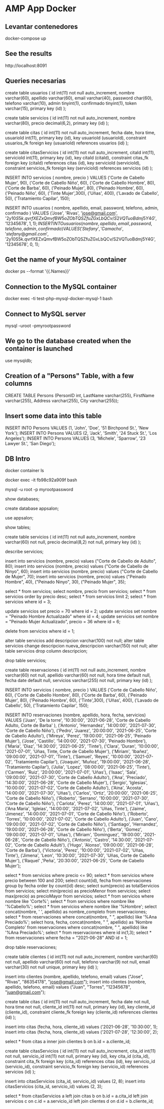 # AMP App Docker

## Levantar contenedores
docker-compose up

## See the results
http://localhost:8091







## Queries necesarias

create table usuarios (
	id int(11) not null auto_increment,
    nombre varchar(60),
    apellido varchar(60),
    email varchar(40),
    password char(60),
    telefono varchar(10),
    admin tinyint(1),
    confirmado tinyint(1),
    token varchar(15),
    primary key (id)
    );

create table servicios (
	id int(11) not null auto_increment,
    nombre varchar(80),
    precio decimal(6,2),
    primary key (id)
    );

create table citas (
	id int(11) not null auto_increment,
    fecha date,
    hora time,
    usuarioId int(11),
    primary key (id),
    key usuarioId (usuarioId),
    constraint usuarios_fk foreign key (usuarioId) references usuarios (id)
    );

create table citasServicios (
	id int(11) not null auto_increment,
    citaId int(11),
    servicioId int(11),
    primary key (id),
    key citaId (citaId),
    constraint citas_fk foreign key (citaId) references citas (id),
    key servicioId (servicioId),
    constraint servicios_fk foreign key (servicioId) references servicios (id)
    );

INSERT INTO servicios ( nombre, precio ) VALUES
    ('Corte de Cabello Mujer', 90),
    ('Corte de Cabello Niño', 60),
    ('Corte de Cabello Hombre', 80),
    ('Corte de Barba', 60),
    ('Peinado Mujer', 80),
    ('Peinado Hombre', 60),
    ('Peinado Niño', 60),
    ('Tinte Mujer',300),
    ('Uñas', 400),
    ('Lavado de Cabello', 50),
    ('Tratamiento Capilar', 150);

INSERT INTO usuarios ( nombre, apellido, email, password, telefono, admin, confirmado ) VALUES
    ('Jose', 'Rivas', 'jose@gmail.com', '$2y$10$S5k.qvrfXEZxQmvfBW5oZObTQSZfuZGxLbQCv/S2VQTuoBdmj5Y4G', '12345678', 1, 1);
INSERT INTO usuarios ( nombre, apellido, email, password, telefono, admin, confirmado ) VALUES
    ('Stefany', 'Camacho', 'stefany@gmail.com', '$2y$10$S5k.qvrfXEZxQmvfBW5oZObTQSZfuZGxLbQCv/S2VQTuoBdmj5Y4G', '12345678', 0, 1);








## Get the name of your MySQL container
docker ps --format '{{.Names}}'

## Connection to the MySQL container
docker exec -ti test-php-mysql-docker-mysql-1 bash

## Connect to MySQL server
mysql -uroot -pmyrootpassword

## We go to the database created when the container is launched
use mysqldb;

## Creation of a "Persons" Table, with a few columns
CREATE TABLE Persons (PersonID int, LastName varchar(255), FirstName varchar(255), Address varchar(255), City varchar(255));

## Insert some data into this table
INSERT INTO Persons VALUES (1, 'John', 'Doe', '51 Birchpond St.', 'New York');
INSERT INTO Persons VALUES (2, 'Jack', 'Smith', '24 Stuck St.', 'Los Angeles');
INSERT INTO Persons VALUES (3, 'Michele', 'Sparrow', '23 Lawyer St.', 'San Diego');





## DB Intro

docker container ls

docker exec -it fb98c92a909f bash

mysql -u root -p myrootpassword

show databases;

create database appsalon;

use appsalon;

show tables;

create table servicios (
	id int(11) not null auto_increment,
    nombre varchar(60) not null,
    precio decimal(8,2) not null,
    primary key (id)
    );

describe servicios;

insert into servicios (nombre, precio) values ("Corte de Cabello de Adulto", 80);
insert into servicios (nombre, precio) values ("Corte de Cabello de Ninyo", 60);
insert into servicios (nombre, precio) values ("Corte de Cabello de Mujer", 70);
insert into servicios (nombre, precio) values
    ("Peinado Hombre", 40),
    ("Peinado Ninyo", 30),
    ("Peinado Mujer", 35);

select * from servicios;
select nombre, precio from servicios;
select * from servicios order by precio desc;
select * from servicios limit 2;
select * from servicios where id = 3;

update servicios set precio = 70 where id = 2;
update servicios set nombre = "Peinado Hombre Actualizado" where id = 4;
update servicios set nombre = "Peinado Mujer Actualizado", precio = 36 where id = 6;

delete from servicios where id = 1;

alter table servicios add descripcion varchar(100) not null;
alter table servicios change descripcion nueva_descripcion varchar(150) not null;
alter table servicios drop column descripcion;

drop table servicios;

create table reservaciones (
    id int(11) not null auto_increment,
    nombre varchar(60) not null,
    apellido varchar(60) not null,
    hora time default null,
    fecha date default null,
    servicios varchar(255) not null,
    primary key (id)
    );

INSERT INTO servicios ( nombre, precio ) VALUES
    ('Corte de Cabello Niño', 60),
    ('Corte de Cabello Hombre', 80),
    ('Corte de Barba', 60),
    ('Peinado Mujer', 80),
    ('Peinado Hombre', 60),
    ('Tinte',300),
    ('Uñas', 400),
    ('Lavado de Cabello', 50),
    ('Tratamiento Capilar', 150);

INSERT INTO reservaciones (nombre, apellido, hora, fecha, servicios) VALUES
    ('Juan', 'De la torre', '10:30:00', '2021-06-28', 'Corte de Cabello Adulto, Corte de Barba' ),
    ('Antonio', 'Hernandez', '14:00:00', '2021-07-30', 'Corte de Cabello Niño'),
    ('Pedro', 'Juarez', '20:00:00', '2021-06-25', 'Corte de Cabello Adulto'),
    ('Mireya', 'Perez', '19:00:00', '2021-06-25', 'Peinado Mujer'),
    ('Jose', 'Castillo', '14:00:00', '2021-07-30', 'Peinado Hombre'),
    ('Maria', 'Diaz', '14:30:00', '2021-06-25', 'Tinte'),
    ('Clara', 'Duran', '10:00:00', '2021-07-01', 'Uñas, Tinte, Corte de Cabello Mujer'),
    ('Miriam', 'Ibañez', '09:00:00', '2021-07-01', 'Tinte'),
    ('Samuel', 'Reyes', '10:00:00', '2021-07-02', 'Tratamiento Capilar'),
    ('Joaquin', 'Muñoz', '19:00:00', '2021-06-28', 'Tratamiento Capilar'),
    ('Julia', 'Lopez', '08:00:00', '2021-06-25', 'Tinte'),
    ('Carmen', 'Ruiz', '20:00:00', '2021-07-01', 'Uñas'),
    ('Isaac', 'Sala', '09:00:00', '2021-07-30', 'Corte de Cabello Adulto'),
    ('Ana', 'Preciado', '14:30:00', '2021-06-28', 'Corte de Cabello Mujer'),
    ('Sergio', 'Iglesias', '10:00:00', '2021-07-02', 'Corte de Cabello Adulto'),
    ('Aina', 'Acosta', '14:00:00', '2021-07-30', 'Uñas'),
    ('Carlos', 'Ortiz', '20:00:00', '2021-06-25', 'Corte de Cabello Niño'),
    ('Roberto', 'Serrano', '10:00:00', '2021-07-30', 'Corte de Cabello Niño'),
    ('Carlota', 'Perez', '14:00:00', '2021-07-01', 'Uñas'),
    ('Ana Maria', 'Igleias', '14:00:00', '2021-07-02', 'Uñas, Tinte'),
    ('Jaime', 'Jimenez', '14:00:00', '2021-07-01', 'Corte de Cabello Niño'),
    ('Roberto', 'Torres', '10:00:00', '2021-07-02', 'Corte de Cabello Adulto'),
    ('Juan', 'Cano', '09:00:00', '2021-07-02', 'Corte de Cabello Niño'),
    ('Santiago', 'Hernandez', '19:00:00', '2021-06-28', 'Corte de Cabello Niño'),
    ('Berta', 'Gomez', '09:00:00', '2021-07-01', 'Uñas'),
    ('Miriam', 'Dominguez', '19:00:00', '2021-06-28', 'Corte de Cabello Niño'),
    ('Antonio', 'Castro', '14:30:00', '2021-07-02', 'Corte de Cabello Adulti'),
    ('Hugo', 'Alonso', '09:00:00', '2021-06-28', 'Corte de Barba'),
    ('Victoria', 'Perez', '10:00:00', '2021-07-02', 'Uñas, Tinte'),
    ('Jimena', 'Leon', '10:30:00', '2021-07-30', 'Uñas, Corte de Cabello Mujer'),
    ('Raquel' ,'Peña', '20:30:00', '2021-06-25', 'Corte de Cabello Mujer');

select * from servicios where precio <= 90;
select * from servicios where precio between 100 and 200;
select count(id), fecha from reservaciones group by fecha order by count(id) desc;
select sum(precio) as totalServicios from servicios;
select min(precio) as precioMenor from servicios;
select max(precio) as precioMayor from servicios;
select * from servicios where nombre like 'Corte%';
select * from servicios where nombre like '%Cabello%';
select * from servicios where nombre like '%Hombre';
select concat(nombre, ' ', apellido) as nombre_completo from reservaciones;
select * from reservaciones where concat(nombre, " ", apellido) like '%Ana Preciado%';
select hora, fecha, concat(nombre, " ", apellido) as 'Nombre Completo' from reservaciones where concat(nombre, " ", apellido) like '%Ana Preciado%';
select * from reservaciones where id in(1,3);
select * from reservaciones where fecha = "2021-06-28" AND id = 1;

drop table reservaciones;

create table clientes (
    id int(11) not null auto_increment,
    nombre varchar(60) not null,
    apellido varchar(60) not null,
    telefono varchar(9) not null,
    email varchar(30) not null unique,
    primary key (id)
    );

insert into clientes (nombre, apellido, telefono, email) values ("Jose", "Rivas", "86354178", "jose@gmail.com");
insert into clientes (nombre, apellido, telefono, email) values ("Juan", "Torres", "12345678", "juan@gmail.com");

create table citas (
    id int(11) not null auto_increment,
    fecha date not null,
    hora time not null,
    cliente_id int(11) not null,
    primary key (id),
    key cliente_id (cliente_id),
    constraint cliente_fk foreign key (cliente_id) references clientes (id)
    );

insert into citas (fecha, hora, cliente_id) values ('2021-06-28', '10:30:00', 1);
insert into citas (fecha, hora, cliente_id) values ('2021-07-28', '12:30:00', 2);

select * from citas a
    inner join clientes b on b.id = a.cliente_id;

create table citasServicios (
    id int(11) not null auto_increment,
    cita_id int(11) not null,
    servicio_id int(11) not null,
    primary key (id),
    key cita_id (cita_id),
    constraint cita_fk foreign key (cita_id) references citas (id),
    key servicio_id (servicio_id),
    constraint servicio_fk foreign key (servicio_id) references servicios (id)
    );

insert into citasServicios (cita_id, servicio_id) values (2, 8);
insert into citasServicios (cita_id, servicio_id) values (2, 3);

select * from citasServicios a
    left join citas b on b.id = a.cita_id
    left join servicios c on c.id = a.servicio_id
    left join clientes d on d.id = b.cliente_id;

